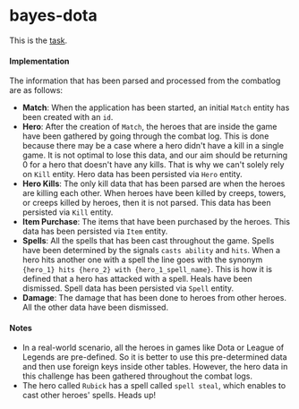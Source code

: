 bayes-dota
==========

This is the [task](TASK.md).

#### Implementation

The information that has been parsed and processed from the combatlog are as follows:

* **Match**: When the application has been started, an initial `Match` entity has been created with an `id`.
* **Hero**: After the creation of `Match`, the heroes that are inside the game have been gathered by going through the combat log. This is done because there may be a case where a hero didn't have a kill in a single game. It is not optimal to lose this data, and our aim should be returning 0 for a hero that doesn't have any kills. That is why we can't solely rely on `Kill` entity. Hero data has been persisted via `Hero` entity.
* **Hero Kills**: The only kill data that has been parsed are when the heroes are killing each other. When heroes have been killed by creeps, towers, or creeps killed by heroes, then it is not parsed. This data has been persisted via `Kill` entity.
* **Item Purchase**: The items that have been purchased by the heroes. This data has been persisted via `Item` entity.
* **Spells**: All the spells that has been cast throughout the game. Spells have been determined by the signals `casts ability` and `hits`. When a hero hits another one with a spell the line goes with the synonym `{hero_1} hits {hero_2} with {hero_1_spell_name}`. This is how it is defined that a hero has attacked with a spell. Heals have been dismissed. Spell data has been persisted via `Spell` entity.
* **Damage**: The damage that has been done to heroes from other heroes. All the other data have been dismissed.     

#### Notes

* In a real-world scenario, all the heroes in games like Dota or League of Legends are pre-defined. So it is better to use this pre-determined data and then use foreign keys inside other tables. However, the hero data in this challenge has been gathered throughout the combat logs.
* The hero called `Rubick` has a spell called `spell steal`, which enables to cast other heroes' spells. Heads up!
  
